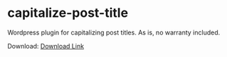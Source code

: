 # capitalize-post-title
 Wordpress plugin for capitalizing post titles.
 As is, no warranty included.
 
 Download: [Download Link](https://github.com/RileySun/capitalize-post-title/raw/main/capitalize-post-title.zip)
